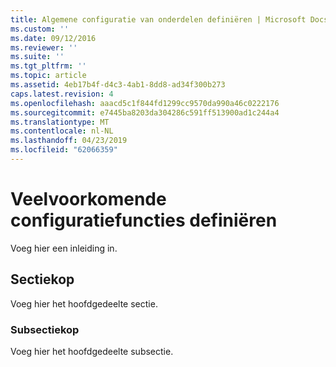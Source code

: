 ```yaml
---
title: Algemene configuratie van onderdelen definiëren | Microsoft Docs
ms.custom: ''
ms.date: 09/12/2016
ms.reviewer: ''
ms.suite: ''
ms.tgt_pltfrm: ''
ms.topic: article
ms.assetid: 4eb17b4f-d4c3-4ab1-8dd8-ad34f300b273
caps.latest.revision: 4
ms.openlocfilehash: aaacd5c1f844fd1299cc9570da990a46c0222176
ms.sourcegitcommit: e7445ba8203da304286c591ff513900ad1c244a4
ms.translationtype: MT
ms.contentlocale: nl-NL
ms.lasthandoff: 04/23/2019
ms.locfileid: "62066359"
---
```

# <a name="defining-common-configuration-features"></a>Veelvoorkomende configuratiefuncties definiëren

Voeg hier een inleiding in.

## <a name="section-heading"></a>Sectiekop

Voeg hier het hoofdgedeelte sectie.

### <a name="subsection-heading"></a>Subsectiekop

Voeg hier het hoofdgedeelte subsectie.
